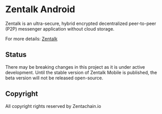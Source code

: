 # Zentalk Android

Zentalk is an ultra-secure, hybrid encrypted decentralized peer-to-peer (P2P) messenger application without cloud storage.

For more details:
[Zentalk](https://app.gitbook.com/@zentachain/s/zentachain-documentation/zentalk/introduction-1)

## Status

There may be breaking changes in this project as it is under active development. Until the stable version of Zentalk Mobile is published, the beta version will not be released open-source.

## Copyright

All copyright rights reserved by Zentachain.io
